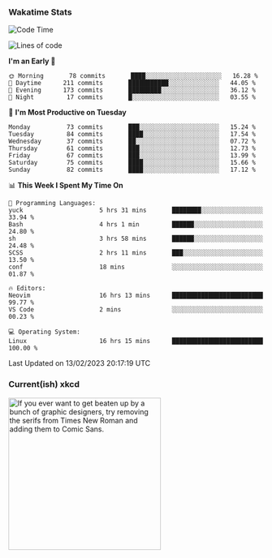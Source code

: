 ### Wakatime Stats
<!--START_SECTION:waka-->
![Code Time](http://img.shields.io/badge/Code%20Time-1%2C434%20hrs%2059%20mins-blue)

![Lines of code](https://img.shields.io/badge/From%20Hello%20World%20I%27ve%20Written-358%20Thousand%20lines%20of%20code-blue)

**I'm an Early 🐤** 

```text
🌞 Morning       78 commits       ████░░░░░░░░░░░░░░░░░░░░░   16.28 % 
🌆 Daytime      211 commits       ███████████░░░░░░░░░░░░░░   44.05 % 
🌃 Evening      173 commits       █████████░░░░░░░░░░░░░░░░   36.12 % 
🌙 Night         17 commits       █░░░░░░░░░░░░░░░░░░░░░░░░   03.55 % 

```
📅 **I'm Most Productive on Tuesday** 

```text
Monday          73 commits       ███░░░░░░░░░░░░░░░░░░░░░░   15.24 % 
Tuesday         84 commits       ████░░░░░░░░░░░░░░░░░░░░░   17.54 % 
Wednesday       37 commits       ██░░░░░░░░░░░░░░░░░░░░░░░   07.72 % 
Thursday        61 commits       ███░░░░░░░░░░░░░░░░░░░░░░   12.73 % 
Friday          67 commits       ███░░░░░░░░░░░░░░░░░░░░░░   13.99 % 
Saturday        75 commits       ████░░░░░░░░░░░░░░░░░░░░░   15.66 % 
Sunday          82 commits       ████░░░░░░░░░░░░░░░░░░░░░   17.12 % 

```


📊 **This Week I Spent My Time On** 

```text
💬 Programming Languages: 
yuck                     5 hrs 31 mins       ████████░░░░░░░░░░░░░░░░░   33.94 % 
Bash                     4 hrs 1 min         ██████░░░░░░░░░░░░░░░░░░░   24.80 % 
sh                       3 hrs 58 mins       ██████░░░░░░░░░░░░░░░░░░░   24.48 % 
SCSS                     2 hrs 11 mins       ███░░░░░░░░░░░░░░░░░░░░░░   13.50 % 
conf                     18 mins             ░░░░░░░░░░░░░░░░░░░░░░░░░   01.87 % 

🔥 Editors: 
Neovim                   16 hrs 13 mins      █████████████████████████   99.77 % 
VS Code                  2 mins              ░░░░░░░░░░░░░░░░░░░░░░░░░   00.23 % 

💻 Operating System: 
Linux                    16 hrs 15 mins      █████████████████████████   100.00 % 

```


 Last Updated on 13/02/2023 20:17:19 UTC
<!--END_SECTION:waka-->

### Current(ish) xkcd
<a id="xkcd-a" title="If you ever want to get beaten up by a bunch of graphic designers, try removing the serifs from Times New Roman and adding them to Comic Sans." href="https://www.xkcd.com" target="_blank">
        <img align="center" id="xkcd-img" src="https://imgs.xkcd.com/comics/only_serifs.png" alt="If you ever want to get beaten up by a bunch of graphic designers, try removing the serifs from Times New Roman and adding them to Comic Sans." height=300 />
</a>
